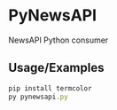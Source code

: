 # PyNewsAPI
NewsAPI Python consumer


## Usage/Examples

```javascript
pip install termcolor
py pynewsapi.py
```

